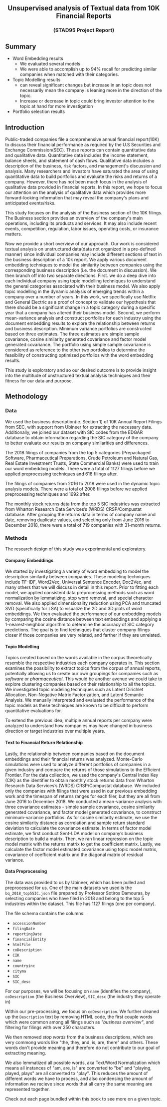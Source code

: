 ## <center>Unsupervised analysis of Textual data from 10K Financial Reports</center>

### <center>(STAD95 Project Report)</center>

## Summary

- Word Embedding results
  - We evaluated several models
  - We were able to accomplish up to 94% recall for predicting similar companies when matched with their categories.
- Topic Modelling results
  - can reveal significant changes but increase in an topic does not necessarily mean the company is leaning more in the direction of the topic.
  - Increase or decrease in topic could bring investor attention to the topic at hand for more investigation
- Portfolio selection results

## Introduction

Public-traded companies file a comprehensive annual financial report(10K) to discuss their financial performance as required by the U.S Securities and Exchange Commission(SEC). These reports can contain quantitative data and qualitative data. Quantitative data includes the income statement, balance sheets, and statement of cash flows. Qualitative data includes a description of the business, risk factors, and management's discussion and analysis. Many researchers and investors have saturated the area of using quantitative data to build portfolios and evaluate the risks and returns of a company. However, there has not been much focus in the analysis of qualitative data provided in financial reports. In this report, we hope to focus our attention on the analysis of qualitative data which provides more forward-looking information that may reveal the company's plans and anticipated events/risks.

This study focuses on the analysis of the Business section of the 10K filings. The Business section provides an overview of the company's main operations, including its products and services. It may also include recent events, competition, regulation, labor issues, operating costs, or insurance matters.

Now we provide a short overview of our approach. Our work is considered textual analysis on unstructured data(data not organized in a pre-defined manner) since individual companies may include different sections of text in the business description of a 10k report. We apply various document embedding techniques to model the similarity between companies using the corresponding business description (i.e. the document in discussion). We then branch off into two separate directions. First. we do a deep dive into each individual company using topic modelling techniques to understand the general categories associated with their business model. We also apply topic modelling in the dynamic analysis of emerging trends within a company over a number of years. In this work, we specifically use Netflix and General Electric as a proof of concept to validate our hypothesis that there should be a significant change in a topic category during a specific year that a company has altered their business model. Second, we perform mean-variance analysis and construct portfolios for each industry using the document embedding results to explore the relationship between returns and business description. Minimum variance portfolios are constructed based on three estimates. The three estimates are simple sample covariance, cosine similarity generated covariance and factor model generated covariance. The portfolio using simple sample covariance is considered as reference to the other two portfolios to determine the feasibility of constructing optimized portfolios with the word embedding results. 

This study is exploratory and so our desired outcome is to provide insight into the multitude of unstructured textual analysis techniques and their fitness for our data and purpose.

## Methodology

### Data

We used the business description(ie. Section 1) of 10K Annual Report Filings from SEC, with support from Ubineer for extracting the necessary data. Additionally, we joined our dataset with SIC codes from the EDGAR database to obtain information regarding the SIC category of the company to better evaluate our results on company similarities and differences.

The 2018 filings of companies from the top 5 categories (Prepackaged Software, Pharmaceutical Preparations, Crude Petroleum and Natural Gas, Real Estate Investment Trusts, State Commercial Banks) were used to train our word embedding models. There were a total of 1127 filings before we applied preprocessing techniques and 618 filings after.

The filings of companies from 2016 to 2018 were used in the dynamic topic analysis models. There were a total of 2008 filings before we applied preprocessing techniques and 1692 after.

The monthly stock returns data from the top 5 SIC industries was extracted from Wharton Research Data Services’s (WRDS) CRSP/Compustat database. After grouping the returns data in terms of company name and date, removing duplicate values, and selecting only from June 2016 to December 2018, there were a total of 719 companies with 31-month returns.

### Methods

The research design of this study was experimental and exploratory.

#### Company Embeddings

We started by investigating a variety of word embedding to model the description similarity between companies. These modeling techniques include TF-IDF, Word2Vec, Universal Sentence Encoder, Doc2Vec, and many others that we will discuss in detail in this report. Prior to fitting each model, we applied consistent data preprocessing methods such as word normalization by lemmatizing, stop word removal, and special character removal. We also applied dimensionality reduction using PCA and truncated SVD (specifically for LSA) to visualize the 2D and 3D plots of word embeddings. We then evaluated the performance of our embedding models by comparing the cosine distance between text embeddings and applying a 1-nearest-neighbor algorithm to determine the accuracy of SIC category predictions. The goal is to find techniques that cluster company filings closer if those companies are very related, and farther if they are unrelated.

#### Topic Modelling

Topics created based on the words available in the corpus theoretically resemble the respective industries each company operates in. This section examines the possibility to extract topics from the corpus of annual reports, potentially allowing us to create our own groupings for companies such as _software_ or _pharmaceutical_. This would be another avenue we could take to explore clustering companies based on their relationship to all the topics. We investigated topic modeling techniques such as Latent Dirichlet Allocation, Non-Negative Matrix Factorization, and Latent Semantic Analysis. We manually interpreted and evaluated the performance of the topic models as these techniques are known to be difficult to perform quantitative evaluations for.

To extend the previous idea, multiple annual reports per company were analyzed to understand how companies may have changed in business direction or target industries over multiple years.

#### Text to Financial Return Relationship

Lastly, the relationship between companies based on the document embeddings and their financial returns was analyzed. Monte-Carlo simulations were used to analyze different portfolios of companies in a given industry and compare the returns of those simulations to the Efficient Frontier. For the data collection, we used the company's Central Index Key (CIK) as the identifier to obtain monthly stock returns data from Wharton Research Data Services’s (WRDS) CRSP/Compustat database. We included only the companies with filings that were used in our previous embedding work and the timespan of returns ranges for each filer, but they are all from June 2016 to December 2018. We conducted a mean-variance analysis with three covariance estimates - simple sample covariance, cosine similarity generated covariance, and factor model generated covariance, to construct minimum-variance portfolios. As for cosine similarity estimate, we use the cosine similarity distance as correlation and sample return standard deviation to calculate the covariance estimate. In terms of factor model estimate, we first conduct Sent-LDA model on company’s business description to build a matrix. Then, we ran linear regression on the topic model matrix with the returns matrix to get the coefficient matrix. Lastly, we calculate the factor model estimated covariance using topic model matrix, covariance of coefficient matrix and the diagonal matrix of residual variance.

#### Data Preprocessing

The data was provided to us by Ubineer, which has been pulled and preprocessed for us. One of the main datasets we used is the `bq_2018_top5SIC.json` file prepared by Professor Sotiros Damouras, by selecting companies who have filed in 2018 and belong to the top 5 industries within the dataset. This file has 1127 filings (one per company).

The file schema contains the columns:

- `accessionNumber`
- `filingDate`
- `reportingDate`
- `financialEntity`
- `htmlFile`
- `coDescription`
- `CIK`
- `name`
- `countryinc`
- `cityma`
- `SIC`
- `SIC_desc`

For our purposes, we will be focusing on `name` (identifies the company), `coDescription` (the Business Overview), `SIC_desc` (the industry they operate in)

Within our pre-processing, we focus on `coDescription`.
We further cleaned up the `Description` text by removing HTML code, the first couple words which were common among all filings such as _"business overview"_, and filtering for filings with over 250 characters.

We then removed _stop words_ from the business descriptions, which are very commong words like "the, they, and, is, are, there" and others. These words don't provide meaning and therefore do not contribute to our goal of extracting meaning.

We also lemmatized all possible words, aka Text/Word Normalization which means all instances of "am, are, is" are converted to "be" and "playing, played, plays" are all converted to "play". This reduces the amount of different words we have to process, and also condensing the amount of information we recieve since words that all carry the same meaning are represented together.

Check out each page bundled within this book to see more on a given topic.

```{tableofcontents}

```
